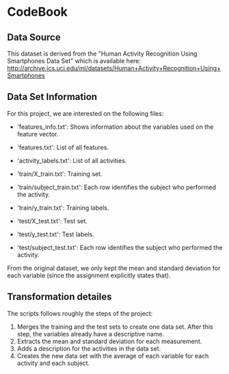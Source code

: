 CodeBook
========

Data Source
-----------

This dataset is derived from the "Human Activity Recognition Using
Smartphones Data Set" which is available here:
http://archive.ics.uci.edu/ml/datasets/Human+Activity+Recognition+Using+Smartphones

Data Set Information
--------------------

For this project, we are interested on the following files:

* 'features_info.txt': Shows information about the variables used on the
feature vector.

* 'features.txt': List of all features.

* 'activity_labels.txt': List of all activities. 

* 'train/X_train.txt': Training set.

* 'train/subject_train.txt': Each row identifies the subject who
performed the activity.

* 'train/y_train.txt': Training labels.

* 'test/X_test.txt': Test set.

* 'test/y_test.txt': Test labels.

* 'test/subject_test.txt': Each row identifies the subject who
performed the activity.

From the original dataset, we only kept the mean and standard deviation for each variable (since the assignment explicitly states that).

Transformation detailes
-----------------------

The scripts follows roughly the steps of the project:

1. Merges the training and the test sets to create one data set. After this step, the variables already have a descriptive name.
2. Extracts the mean and standard deviation for each measurement.
3. Adds a description for the activities in the data set. 
4. Creates the new data set with the average of each variable for each activity and each subject.
